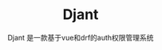  <center>  <h1>
      Djant
     </h1> </center>  

<center> Djant 是一款基于vue和drf的auth权限管理系统 </center>

